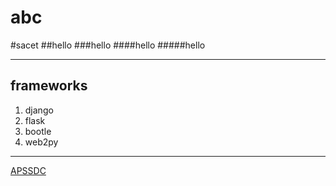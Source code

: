 # abc
#sacet
##hello
###hello
####hello
#####hello
__________
## frameworks
1. django
2. flask
3. bootle
4. web2py
__________

[APSSDC](https://apssdc.in)

